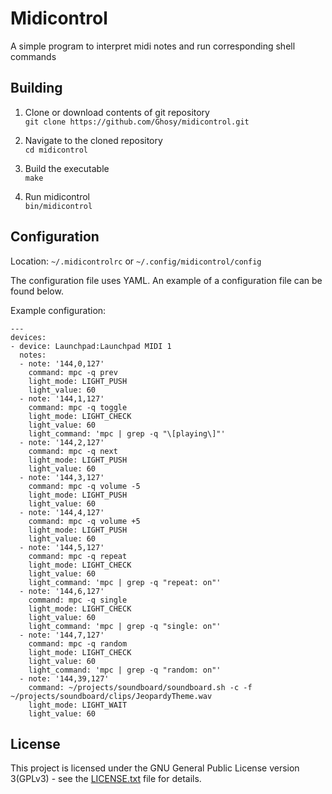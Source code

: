 # Midicontrol
A simple program to interpret midi notes and run corresponding shell commands

## Building

1. Clone or download contents of git repository  
`git clone https://github.com/Ghosy/midicontrol.git`

2. Navigate to the cloned repository  
`cd midicontrol`

3. Build the executable  
`make`

4. Run midicontrol  
`bin/midicontrol`

## Configuration

Location: `~/.midicontrolrc` or `~/.config/midicontrol/config`

The configuration file uses YAML. An example of a configuration file can be found below.

Example configuration:
```
---
devices:
- device: Launchpad:Launchpad MIDI 1
  notes:
  - note: '144,0,127'
    command: mpc -q prev
    light_mode: LIGHT_PUSH
    light_value: 60
  - note: '144,1,127'
    command: mpc -q toggle
    light_mode: LIGHT_CHECK
    light_value: 60
    light_command: 'mpc | grep -q "\[playing\]"'
  - note: '144,2,127'
    command: mpc -q next
    light_mode: LIGHT_PUSH
    light_value: 60
  - note: '144,3,127'
    command: mpc -q volume -5
    light_mode: LIGHT_PUSH
    light_value: 60
  - note: '144,4,127'
    command: mpc -q volume +5
    light_mode: LIGHT_PUSH
    light_value: 60
  - note: '144,5,127'
    command: mpc -q repeat
    light_mode: LIGHT_CHECK
    light_value: 60
    light_command: 'mpc | grep -q "repeat: on"'
  - note: '144,6,127'
    command: mpc -q single
    light_mode: LIGHT_CHECK
    light_value: 60
    light_command: 'mpc | grep -q "single: on"'
  - note: '144,7,127'
    command: mpc -q random
    light_mode: LIGHT_CHECK
    light_value: 60
    light_command: 'mpc | grep -q "random: on"'
  - note: '144,39,127'
    command: ~/projects/soundboard/soundboard.sh -c -f ~/projects/soundboard/clips/JeopardyTheme.wav
    light_mode: LIGHT_WAIT
    light_value: 60
```

## License
This project is licensed under the GNU General Public License version 3(GPLv3) - see the [LICENSE.txt](LICENSE.txt) file for details.
